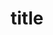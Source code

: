 ---
title: "title"
description: "description"
custom_link_label: "custom_link_label" 
custom_link: "custom_link" # [Optional] The url of the post.
updatedDate: "2021-01-01"
pricing: "pricing" # [Optional] The pricing of the post.
oldPricing: "oldPricing" # [Optional] The old pricing of the post.
heroImage: "heroImage" # [Optional] The image url of the post hero image.
badge: "badge" # [Optional] The badge of the post.
checkoutUrl: "checkoutUrl" # [Optional] The checkout url of the post.
---